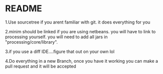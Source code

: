 # README #

1.Use sourcetree if you arent familiar with git. it does everything for you

2.minim should be linked if you are using netbeans. you will have to link to processing yourself. you will need to add all jars in "processing/core/library".

3.if you use a diff IDE....figure that out on your own lol

4.Do everything in a new Branch, once you have it working you can make a pull request and it will be accepted